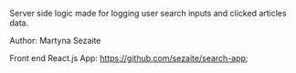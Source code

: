 Server side logic made for logging user search inputs and clicked articles data. 

Author: Martyna Sezaite

Front end React.js App: https://github.com/sezaite/search-app;